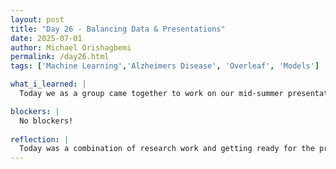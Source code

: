 ```yaml
---
layout: post
title: "Day 26 - Balancing Data & Presentations"
date: 2025-07-01
author: Michael Orishagbemi
permalink: /day26.html
tags: ['Machine Learning','Alzheimers Disease', 'Overleaf', 'Models']

what_i_learned: |
  Today we as a group came together to work on our mid-summer presentation. We were able to sort out the roles each of us would have: I would introduce the group and give the summary of the project and I would also go over the literature review along with Roji & Nigam. Afterwards Deyo would come in and give the project summary and what our expected outcome is. Then starting with me we would talked about our acheivements and contributions to the project and what challenges we faced and how we were able to overcome them. Nigam would go over the data we found and then we would play our Demo Video of us going over one of the research papers we created. I also continued to do some work on my own research paper on the side, I was able to implement the custom ELM our mentors made into my work and was able to evaluate its metrics (Accuracy, MAE, RMSE).

blockers: |
  No blockers!
  
reflection: |
  Today was a combination of research work and getting ready for the presentation. Even though we assigned the roles we haven't finished our slides. Ms. Amara gave us a template for what we could say which was helpful and our high school teacher Mr. Ron was able to help us do a practice run for our Demo Video and how we can improve on our delivery. Deyo wants us to go for a more creative route for our presentation but our faculty mentor wants us to stick to the provided template so we'll see how that goes. Overall I hope we are able to do a good job. 
---
```

